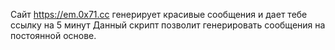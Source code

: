 Сайт https://em.0x71.cc генерирует красивые сообщения и дает тебе ссылку на 5 минут
Данный скрипт позволит генерировать сообщения на постоянной основе.

